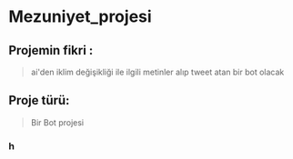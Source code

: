 # Mezuniyet_projesi
## Projemin fikri : 
> ai'den iklim değişikliği ile ilgili metinler alıp tweet atan bir bot olacak


## Proje türü:
>Bir Bot projesi

### h
